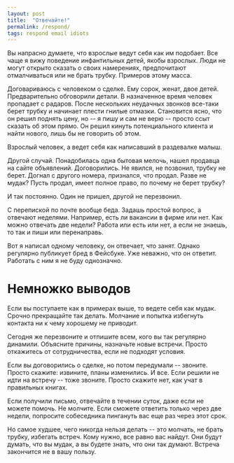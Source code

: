 ```yaml
---
layout: post
title:  "Отвечайте!"
permalink: /respond/
tags: respond email idiots
---
```


Вы напрасно думаете, что взрослые ведут себя как им подобает. Все чаще я вижу
поведение инфантильных детей, якобы взрослых. Люди не могут открыто сказать о
своих намерениях, предпочитают отмалчиваться или не брать трубку. Примеров этому
масса.

Договариваюсь с человеком о сделке. Ему сорок, женат, двое детей. Предварительно
обговорили детали. В назначенное время человек пропадает с радаров. После
нескольких неудачных звонков все-таки берет трубку и начинает плести гнилые
отмазки. Становится ясно, что он решил поднять цену, но -- я пишу и сам не верю
-- просто ссыт сказать об этом прямо. Он решил кинуть потенциального клиента и
найти нового, лишь бы не говорить об этом.

Взрослый человек, а ведет себя как написавший в раздевалке малыш.

Другой случай. Понадобилась одна бытовая мелочь, нашел продавца на сайте
объявлений. Договорились. Не явился, не позвонил, трубку не берет. Догнал с
другого номера, признался, что продал. Разве не мудак? Пусть продал, имеет
полное право, по почему не берет трубку?

И так постоянно. Один не пришел, другой не перезвонил.

С перепиской по почте вообще беда. Задашь простой вопрос, а отвечают
неделями. Например, есть ли вакансии в фирме или нет. Как можно отвечать две
недели? Работа или есть или нет, а если не знаешь, то так и пиши или
перенаправь.

Вот я написал одному человеку, он отвечает, что занят. Однако регулярно
публикует бред в Фейсбуке. Уже неважно, что он ответит. Работать с ним я не буду
однозначно.

Немножко выводов
================

Если вы поступаете как в примерах выше, то ведете себя как мудак. Срочно
прекращайте так делать. Молчание и попытка избегнуть контакта ни к чему хорошему
не приводит.

Сегодня же перезвоните и отпишите всем, кого вы так регулярно
динамили. Объясните причины, назначьте новые встречи. Просто откажитесь от
сотрудничества, если не подходят условия.

Если вы договорились о сделке, но потом передумали -- звоните. Просто скажите:
извините, планы изменились. И все. Если решили не идти на встречу -- тоже
звоните. Просто скажите нет, как учат в правильных книгах.

Если получили письмо, отвечайте в течении суток, даже если не можете помочь. Не
молчите. Если сможете ответить только через две недели, попросите собеседника
пингануть вас еще раз через этот срок.

Но самое худшее, чего никогда нельзя делать -- это молчать, не брать трубку,
избегать встреч. Кому нужно, все равно вас найдут. Они будут думать, что вы
мудак, а вы будете знать, что они так думают. Встреча закончится не в вашу
пользу.
